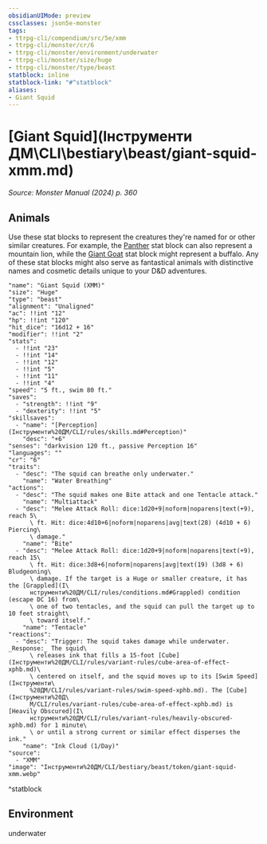 ```yaml
---
obsidianUIMode: preview
cssclasses: json5e-monster
tags:
- ttrpg-cli/compendium/src/5e/xmm
- ttrpg-cli/monster/cr/6
- ttrpg-cli/monster/environment/underwater
- ttrpg-cli/monster/size/huge
- ttrpg-cli/monster/type/beast
statblock: inline
statblock-link: "#^statblock"
aliases:
- Giant Squid
---
```

# [Giant Squid](Інструменти ДМ\CLI\bestiary\beast/giant-squid-xmm.md)
*Source: Monster Manual (2024) p. 360*  

## Animals

Use these stat blocks to represent the creatures they're named for or other similar creatures. For example, the [Panther](Інструменти%20ДМ/CLI/bestiary/beast/panther-xmm.md) stat block can also represent a mountain lion, while the [Giant Goat](Інструменти%20ДМ/CLI/bestiary/beast/giant-goat-xmm.md) stat block might represent a buffalo. Any of these stat blocks might also serve as fantastical animals with distinctive names and cosmetic details unique to your D&D adventures.

```statblock
"name": "Giant Squid (XMM)"
"size": "Huge"
"type": "beast"
"alignment": "Unaligned"
"ac": !!int "12"
"hp": !!int "120"
"hit_dice": "16d12 + 16"
"modifier": !!int "2"
"stats":
  - !!int "23"
  - !!int "14"
  - !!int "12"
  - !!int "5"
  - !!int "11"
  - !!int "4"
"speed": "5 ft., swim 80 ft."
"saves":
  - "strength": !!int "9"
  - "dexterity": !!int "5"
"skillsaves":
  - "name": "[Perception](Інструменти%20ДМ/CLI/rules/skills.md#Perception)"
    "desc": "+6"
"senses": "darkvision 120 ft., passive Perception 16"
"languages": ""
"cr": "6"
"traits":
  - "desc": "The squid can breathe only underwater."
    "name": "Water Breathing"
"actions":
  - "desc": "The squid makes one Bite attack and one Tentacle attack."
    "name": "Multiattack"
  - "desc": "Melee Attack Roll: dice:1d20+9|noform|noparens|text(+9), reach 5\
      \ ft. Hit: dice:4d10+6|noform|noparens|avg|text(28) (4d10 + 6) Piercing\
      \ damage."
    "name": "Bite"
  - "desc": "Melee Attack Roll: dice:1d20+9|noform|noparens|text(+9), reach 15\
      \ ft. Hit: dice:3d8+6|noform|noparens|avg|text(19) (3d8 + 6) Bludgeoning\
      \ damage. If the target is a Huge or smaller creature, it has the [Grappled](І\
      нструменти%20ДМ/CLI/rules/conditions.md#Grappled) condition (escape DC 16) from\
      \ one of two tentacles, and the squid can pull the target up to 10 feet straight\
      \ toward itself."
    "name": "Tentacle"
"reactions":
  - "desc": "Trigger: The squid takes damage while underwater. _Response:_ The squid\
      \ releases ink that fills a 15-foot [Cube](Інструменти%20ДМ/CLI/rules/variant-rules/cube-area-of-effect-xphb.md)\
      \ centered on itself, and the squid moves up to its [Swim Speed](Інструменти\
      %20ДМ/CLI/rules/variant-rules/swim-speed-xphb.md). The [Cube](Інструменти%20Д\
      М/CLI/rules/variant-rules/cube-area-of-effect-xphb.md) is [Heavily Obscured](І\
      нструменти%20ДМ/CLI/rules/variant-rules/heavily-obscured-xphb.md) for 1 minute\
      \ or until a strong current or similar effect disperses the ink."
    "name": "Ink Cloud (1/Day)"
"source":
  - "XMM"
"image": "Інструменти%20ДМ/CLI/bestiary/beast/token/giant-squid-xmm.webp"
```
^statblock

## Environment

underwater